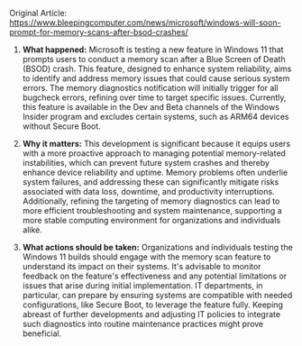 Original Article: https://www.bleepingcomputer.com/news/microsoft/windows-will-soon-prompt-for-memory-scans-after-bsod-crashes/

1. **What happened:** Microsoft is testing a new feature in Windows 11 that prompts users to conduct a memory scan after a Blue Screen of Death (BSOD) crash. This feature, designed to enhance system reliability, aims to identify and address memory issues that could cause serious system errors. The memory diagnostics notification will initially trigger for all bugcheck errors, refining over time to target specific issues. Currently, this feature is available in the Dev and Beta channels of the Windows Insider program and excludes certain systems, such as ARM64 devices without Secure Boot.

2. **Why it matters:** This development is significant because it equips users with a more proactive approach to managing potential memory-related instabilities, which can prevent future system crashes and thereby enhance device reliability and uptime. Memory problems often underlie system failures, and addressing these can significantly mitigate risks associated with data loss, downtime, and productivity interruptions. Additionally, refining the targeting of memory diagnostics can lead to more efficient troubleshooting and system maintenance, supporting a more stable computing environment for organizations and individuals alike.

3. **What actions should be taken:** Organizations and individuals testing the Windows 11 builds should engage with the memory scan feature to understand its impact on their systems. It's advisable to monitor feedback on the feature's effectiveness and any potential limitations or issues that arise during initial implementation. IT departments, in particular, can prepare by ensuring systems are compatible with needed configurations, like Secure Boot, to leverage the feature fully. Keeping abreast of further developments and adjusting IT policies to integrate such diagnostics into routine maintenance practices might prove beneficial.